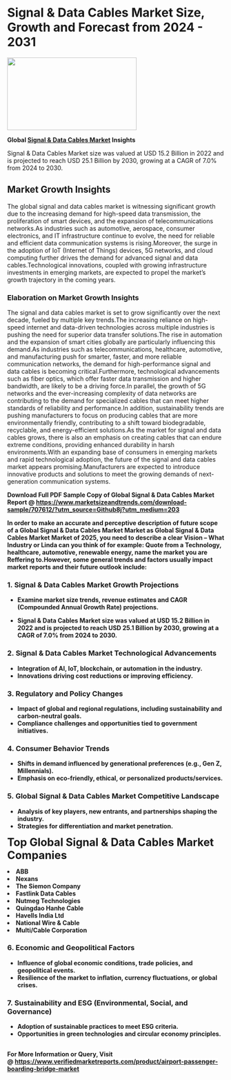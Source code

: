 <H1>Signal & Data Cables Market Size, Growth and Forecast from 2024 - 2031</H1><img class="aligncenter size-medium wp-image-584254" src="https://thirdeyenews.in/wp-content/uploads/2024/09/Global-Market-Research-300x168.jpeg" alt="" width="300" height="168" /><p><strong>Global&nbsp;<a href="https://www.marketsizeandtrends.com/download-sample/707612/?utm_source=Github8j?utm_medium=203">Signal & Data Cables Market</a> Insights</strong></p><p>Signal & Data Cables Market size was valued at USD 15.2 Billion in 2022 and is projected to reach USD 25.1 Billion by 2030, growing at a CAGR of 7.0% from 2024 to 2030.</p><p><h2>Market Growth Insights</h2> The global signal and data cables market is witnessing significant growth due to the increasing demand for high-speed data transmission, the proliferation of smart devices, and the expansion of telecommunications networks.As industries such as automotive, aerospace, consumer electronics, and IT infrastructure continue to evolve, the need for reliable and efficient data communication systems is rising.Moreover, the surge in the adoption of IoT (Internet of Things) devices, 5G networks, and cloud computing further drives the demand for advanced signal and data cables.Technological innovations, coupled with growing infrastructure investments in emerging markets, are expected to propel the market’s growth trajectory in the coming years.<strong></strong> <h3>Elaboration on Market Growth Insights</h3> The signal and data cables market is set to grow significantly over the next decade, fueled by multiple key trends.The increasing reliance on high-speed internet and data-driven technologies across multiple industries is pushing the need for superior data transfer solutions.The rise in automation and the expansion of smart cities globally are particularly influencing this demand.As industries such as telecommunications, healthcare, automotive, and manufacturing push for smarter, faster, and more reliable communication networks, the demand for high-performance signal and data cables is becoming critical.Furthermore, technological advancements such as fiber optics, which offer faster data transmission and higher bandwidth, are likely to be a driving force.In parallel, the growth of 5G networks and the ever-increasing complexity of data networks are contributing to the demand for specialized cables that can meet higher standards of reliability and performance.In addition, sustainability trends are pushing manufacturers to focus on producing cables that are more environmentally friendly, contributing to a shift toward biodegradable, recyclable, and energy-efficient solutions.As the market for signal and data cables grows, there is also an emphasis on creating cables that can endure extreme conditions, providing enhanced durability in harsh environments.With an expanding base of consumers in emerging markets and rapid technological adoption, the future of the signal and data cables market appears promising.Manufacturers are expected to introduce innovative products and solutions to meet the growing demands of next-generation communication systems.<strong></p><p><span class=""><strong>Download Full PDF Sample Copy of Global Signal & Data Cables Market Report</strong> @ <a href="https://www.marketsizeandtrends.com/download-sample/707612/?utm_source=Github8j?utm_medium=203" target="_blank">https://www.marketsizeandtrends.com/download-sample/707612/?utm_source=Github8j?utm_medium=203</a></span></p><p>In order to make an accurate and perceptive description of future scope of a Global&nbsp;Signal & Data Cables Market Market as Global&nbsp;Signal & Data Cables Market Market of 2025, you need to describe a clear Vision &ndash; What Industry or Linda can you think of for example: Quote from a Technology, healthcare, automotive, renewable energy, name the market you are Reffering to.However, some general trends and factors usually impact market reports and their future outlook include:</p><h3>1.&nbsp;<strong>Signal & Data Cables Market Growth Projections</strong></h3><ul><li>Examine market size trends, revenue estimates and CAGR (Compounded Annual Growth Rate) projections.</li><li><p>Signal & Data Cables Market size was valued at USD 15.2 Billion in 2022 and is projected to reach USD 25.1 Billion by 2030, growing at a CAGR of 7.0% from 2024 to 2030.</p></li></ul><h3>2.&nbsp;<strong>Signal & Data Cables Market Technological Advancements</strong></h3><ul><li>Integration of AI, IoT, blockchain, or automation in the industry.</li><li>Innovations driving cost reductions or improving efficiency.</li></ul><h3>3.&nbsp;<strong>Regulatory and Policy Changes</strong></h3><ul><li>Impact of global and regional regulations, including sustainability and carbon-neutral goals.</li><li>Compliance challenges and opportunities tied to government initiatives.</li></ul><h3>4.&nbsp;<strong>Consumer Behavior Trends</strong></h3><ul><li>Shifts in demand influenced by generational preferences (e.g., Gen Z, Millennials).</li><li>Emphasis on eco-friendly, ethical, or personalized products/services.</li></ul><h3>5.&nbsp;<strong>Global Signal & Data Cables Market Competitive Landscape</strong></h3><ul><li>Analysis of key players, new entrants, and partnerships shaping the industry.</li><li>Strategies for differentiation and market penetration.</li></ul><p data-pm-slice="1 1 []"><span style="color: inherit; font-family: inherit; font-size: 25px;">Top Global Signal & Data Cables Market Companies</span></p><div class="" data-test-id=""><p><li>ABB</li><li> Nexans</li><li> The Siemon Company</li><li> Fastlink Data Cables</li><li> Nutmeg Technologies</li><li> Quingdao Hanhe Cable</li><li> Havells India Ltd</li><li> National Wire & Cable</li><li> Multi/Cable Corporation</li></p></div><h3>6.&nbsp;<strong>Economic and Geopolitical Factors</strong></h3><ul><li>Influence of global economic conditions, trade policies, and geopolitical events.</li><li>Resilience of the market to inflation, currency fluctuations, or global crises.</li></ul><h3>7.&nbsp;<strong>Sustainability and ESG (Environmental, Social, and Governance)</strong></h3><ul><li>Adoption of sustainable practices to meet ESG criteria.</li><li>Opportunities in green technologies and circular economy principles.</li></ul><h2><strong style="font-size: 14px;">For More Information or Query, Visit @&nbsp;</strong><a style="background-color: #ffffff; font-size: 14px;" href="https://www.marketsizeandtrends.com/report/signal-and-data-cables-market/" target="_blank">https://www.verifiedmarketreports.com/product/airport-passenger-boarding-bridge-market</a></h2>